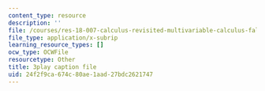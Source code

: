 ```yaml
---
content_type: resource
description: ''
file: /courses/res-18-007-calculus-revisited-multivariable-calculus-fall-2011/24f2f9ca674c80ae1aad27bdc2621747_SFB2Fxel6iM.srt
file_type: application/x-subrip
learning_resource_types: []
ocw_type: OCWFile
resourcetype: Other
title: 3play caption file
uid: 24f2f9ca-674c-80ae-1aad-27bdc2621747
---
```


